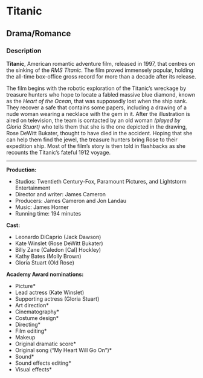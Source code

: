 # Titanic
## Drama/Romance
### Description
__Titanic__, American romantic adventure film, released in 1997, that centres on the sinking of the _RMS Titanic_. The film proved immensely popular, holding the all-time box-office gross record for more than a decade after its release.

The film begins with the robotic exploration of the Titanic’s wreckage by treasure hunters who hope to locate a fabled massive blue diamond, known as the _Heart of the Ocean_, that was supposedly lost when the ship sank. They recover a safe that contains some papers, including a drawing of a nude woman wearing a necklace with the gem in it. After the illustration is aired on television, the team is contacted by an old woman _(played by Gloria Stuart)_ who tells them that she is the one depicted in the drawing, Rose DeWitt Bukater, thought to have died in the accident. Hoping that she can help them find the jewel, the treasure hunters bring Rose to their expedition ship. Most of the film’s story is then told in flashbacks as she recounts the Titanic’s fateful 1912 voyage.

---

__Production:__
   - Studios: Twentieth Century-Fox, Paramount Pictures, and Lightstorm Entertainment
   - Director and writer: James Cameron
   - Producers: James Cameron and Jon Landau
   - Music: James Horner
   - Running time: 194 minutes

__Cast:__
   - Leonardo DiCaprio (Jack Dawson)
   - Kate Winslet (Rose DeWitt Bukater)
   - Billy Zane (Caledon [Cal] Hockley)
   - Kathy Bates (Molly Brown)
   - Gloria Stuart (Old Rose)

__Academy Award nominations:__
   - Picture*
   - Lead actress (Kate Winslet)
   - Supporting actress (Gloria Stuart)
   - Art direction*
   - Cinematography*
   - Costume design*
   - Directing*
   - Film editing*
   - Makeup
   - Original dramatic score*
   - Original song (“My Heart Will Go On”)*
   - Sound*
   - Sound effects editing*
   - Visual effects*
